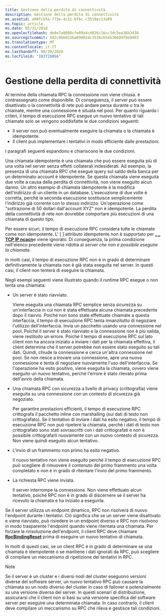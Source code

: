 ```yaml
---
title: Gestione della perdita di connettività
description: Gestione della perdita di connettività
ms.assetid: a90fcb5a-773e-4c21-bf6c-c3519ec13a09
ms.topic: article
ms.date: 05/31/2018
ms.openlocfilehash: de8e7a8088cfe09a4c4026c16cc3dc5ea36b3430
ms.sourcegitcommit: 592c9bbd22ba69802dc353bcb5eb30699f9e9403
ms.translationtype: MT
ms.contentlocale: it-IT
ms.lasthandoff: 08/20/2020
ms.locfileid: "103728866"
---
```

# <a name="dealing-with-loss-of-connectivity"></a>Gestione della perdita di connettività

Al termine della chiamata RPC la connessione non viene chiusa. è contrassegnato come disponibile. Di conseguenza, il server può essere disattivato o la connettività di rete può andare persa durante o tra le chiamate, mentre una connessione è situata nel pool. Per quanto riguarda i criteri, il tempo di esecuzione RPC esegue un nuovo tentativo di tali chiamate solo se vengono soddisfatte le due condizioni seguenti:

-   Il server non può eventualmente eseguire la chiamata o la chiamata è idempotente.
-   Il client può implementare i tentativi in modo efficiente dalle prestazioni.

I paragrafi seguenti espandono e chiariscono le due condizioni.

Una chiamata idempotente è una chiamata che può essere eseguita più di una volta nel server senza effetti collaterali indesiderati. Ad esempio, la presenza di una chiamata RPC che esegue query sul saldo della banca per un determinato account è idempotente. Se questa chiamata viene eseguita due volte a causa della perdita di connettività, non viene eseguito alcun danno. Un altro esempio di chiamata idempotente è la modifica dell'indirizzo di un cliente in un database. L'esecuzione di due volte è corretta, perché la seconda esecuzione sostituisce semplicemente l'indirizzo già corrente con lo stesso indirizzo. Un'operazione come "sottrazione di 50 dollari dall'account XYZ" non è idempotente. La perdita della connettività di rete non dovrebbe comportare più esecuzioni di una chiamata di questo tipo.

Per essere sicuri, il tempo di esecuzione RPC considera tutte le chiamate come non idempotente. L' \[ \] attributo idempotente non è supportato per [**\_ \_ TCP IP ncacn**](/windows/desktop/Midl/ncacn-ip-tcp)e viene ignorato. Di conseguenza, la prima condizione nell'elenco precedente viene ridotta al *server che non è possibile eseguire la chiamata*.

In molti casi, il tempo di esecuzione RPC non è in grado di determinare definitivamente la chiamata non è già stata eseguita nel server. In questi casi, il client non tenterà di eseguire la chiamata.

Negli esempi seguenti viene illustrato quando il runtime RPC esegue o non tenta una chiamata:

-   Un server è stato riavviato.

    Viene eseguita una chiamata RPC semplice senza sicurezza su un'interfaccia in cui non è stata effettuata alcuna chiamata precedente dopo il riavvio. Poiché non sono state effettuate chiamate a questa interfaccia, il tempo di esecuzione RPC tenta innanzitutto di negoziare l'utilizzo dell'interfaccia. Invia un pacchetto usando una connessione nel pool. Poiché il server è stato riavviato e la connessione non è più valida, viene restituito un errore. Poiché il tempo di esecuzione RPC sul lato client non ha ancora iniziato a inviare i dati per la chiamata effettiva, il client determina che il server potrebbe non essere stato eseguito su tali dati. Quindi, chiude la connessione e cerca un'altra connessione nel pool. Se non riesce a trovare una connessione, apre una nuova connessione e tenta di negoziare nuovamente l'uso dell'interfaccia. Se l'operazione ha esito positivo, viene eseguita la chiamata, ovvero viene eseguito un nuovo tentativo, perché l'errore è stato rilevato prima dell'avvio della chiamata.

-   Una chiamata RPC con sicurezza a livello di privacy (crittografia) viene eseguita su una connessione con un contesto di sicurezza già negoziato.

    Per garantire prestazioni efficienti, il tempo di esecuzione RPC crittografa il pacchetto inline con marshalling (sui dati di testo non crittografato). Se il tentativo di inviare i dati ha esito negativo, il tempo di esecuzione RPC non può ripetere la chiamata, perché i dati di testo non crittografato sono stati sovrascritti con i dati crittografati e non è possibile crittografarli nuovamente con un nuovo contesto di sicurezza. Non viene quindi eseguito alcun tentativo.

-   L'invio di un frammento non primo ha esito negativo.

    Il nuovo tentativo non viene eseguito perché il tempo di esecuzione RPC può scegliere di rimuovere il contenuto del primo frammento una volta completato e non è in grado di ritentare l'invio del primo frammento.

-   La richiesta RPC viene inviata.

    Il server interrompe la connessione. Non viene effettuato alcun tentativo, poiché RPC non è in grado di discernere se il server ha ricevuto la chiamata e ha iniziato a eseguirla.

Se il server utilizza un endpoint dinamico, RPC non risolverà di nuovo l'endpoint durante i tentativi. Ciò significa che se un server viene disattivato e viene riavviato, può risiedere in un endpoint diverso e RPC non risolvono in modo trasparente l'endpoint quando viene ritentata una chiamata. Per forzare la ririsoluzione dell'endpoint, il client RPC deve chiamare [**RpcBindingReset**](/windows/desktop/api/Rpcdce/nf-rpcdce-rpcbindingreset) prima di eseguire un nuovo tentativo di chiamata.

In molti di questi casi, se un client RPC è in grado di determinare se una chiamata è idempotente o se mantiene i dati ignorati da RPC, può scegliere di compilare un meccanismo di ripetizione dei tentativi in RPC.

> [!Note]  
> Se il server è un cluster e i diversi nodi del cluster eseguono versioni diverse del software server, un nuovo tentativo RPC può causare la chiamata su un nodo diverso del cluster in caso di failover e potenzialmente su una versione diversa del server. In questi scenari di distribuzione, assicurarsi che il client non si basi su una versione specifica del software server per eseguire una determinata chiamata. In caso contrario, il client deve compilare un meccanismo su RPC che rileva e gestisce tali condizioni.

 

 

 